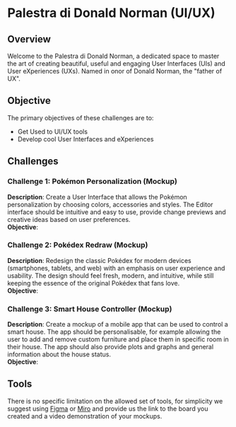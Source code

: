 # Palestra di Donald Norman (UI/UX)

## Overview
Welcome to the Palestra di Donald Norman, a dedicated space to master the art of creating beautiful, useful and engaging User Interfaces (UIs) and User eXperiences (UXs). Named in onor of Donald Norman, the "father of UX".

## Objective
The primary objectives of these challenges are to:
- Get Used to UI/UX tools
- Develop cool User Interfaces and eXperiences

## Challenges
### Challenge 1: Pokémon Personalization (Mockup)
**Description**: Create a User Interface that allows the Pokémon personalization by choosing colors, accessories and styles. 
The Editor interface should be intuitive and easy to use, provide change previews and creative ideas based on user preferences. <br>
**Objective**:

### Challenge 2: Pokédex Redraw (Mockup)
**Description**: Redesign the classic Pokédex for modern devices (smartphones, tablets, and web) with an emphasis on user experience and usability. 
The design should feel fresh, modern, and intuitive, while still keeping the essence of the original Pokédex that fans love. <br>
**Objective**:

### Challenge 3: Smart House Controller (Mockup)
**Description**: Create a mockup of a mobile app that can be used to control a smart house. The app should be personalisable, for example allowing the user to add and remove custom furniture and place them in specific room in their house. The app should also provide plots and graphs and general information about the house status. <br>
**Objective**:
## Tools
There is no specific limitation on the allowed set of tools, for simplicity we suggest using [Figma](https://www.figma.com/) or [Miro](https://miro.com/it/) and provide us the link to the board you created and a video demonstration of your mockups.
